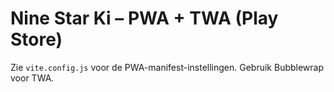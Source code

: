 # Nine Star Ki – PWA + TWA (Play Store)
Zie `vite.config.js` voor de PWA-manifest-instellingen. Gebruik Bubblewrap voor TWA.
